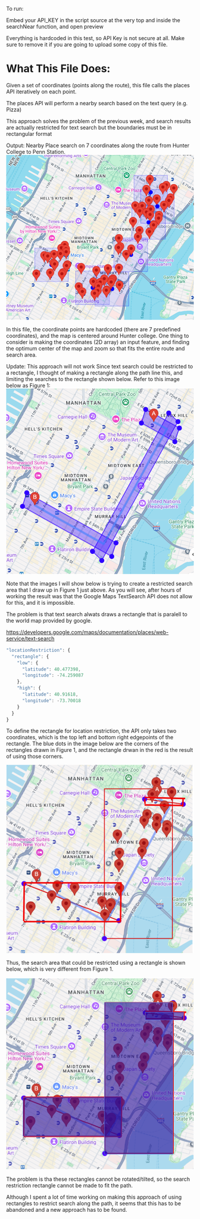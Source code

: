 To run:

Embed your API_KEY in the script source at the very top and inside the searchNear function, and open preview

Everything is hardcoded in this test, so API Key is not secure at all. Make sure to remove it if you are going to upload some copy of this file. 

# What This File Does:

Given a set of coordinates (points along the route), this file calls the places API iteratively on each point. 

The places API will perform a nearby search based on the text query (e.g. Pizza)

This approach solves the problem of the previous week, and search results are actually restricted for text search but the boundaries must be in rectangular format 

Output: Nearby Place search on 7 coordinates along the route from Hunter College to Penn Station. 
![alt text](image.png)


In this file, the coordinate points are hardcoded (there are 7 predefined coordinates), and the map is centered around Hunter college. One thing to consider is making the coordinates (2D array) an input feature, and finding the optimum center of the map and zoom so that fits the entire route and search area. 


Update: This approach will not work
Since text search could be restricted to a rectangle, I thought of making a rectangle along the path line this, and limiting the searches to the rectangle shown below. 
Refer to this image below as Figure 1:
![alt text](image2.png)

Note that the images I will show below is trying to create a restricted search area that I draw up in Figure 1 just above. As you will see, after hours of working the result was that the Google Maps TextSearch API does not allow for this, and it is impossible. 

The problem is that text search alwats draws a rectangle that is paralell to the world map provided by google. 

https://developers.google.com/maps/documentation/places/web-service/text-search
```javascript
"locationRestriction": {
  "rectangle": {
    "low": {
      "latitude": 40.477398,
      "longitude": -74.259087
    },
    "high": {
      "latitude": 40.91618,
      "longitude": -73.70018
    }
  }
}
```

To define the rectangle for location restriction, the API only takes two coordinates, which is the top left and bottom right edgepoints of the rectangle. The blue dots in the image below are the corners of the rectangles drawn in Figure 1, and the rectangle drwan in the red is the result of using those corners. 

![alt text](image-2.png)

Thus, the search area that could be restricted using a rectangle is shown below, which is very different from Figure 1. 

![alt text](image-1.png)

The problem is tha these rectangles cannot be rotated/tilted, so the search restriction rectangle cannot be made to fit the path. 

Although I spent a lot of time working on making this approach of using rectangles to restrict search along the path, it seems that this has to be abandoned and a new approach has to be found. 
